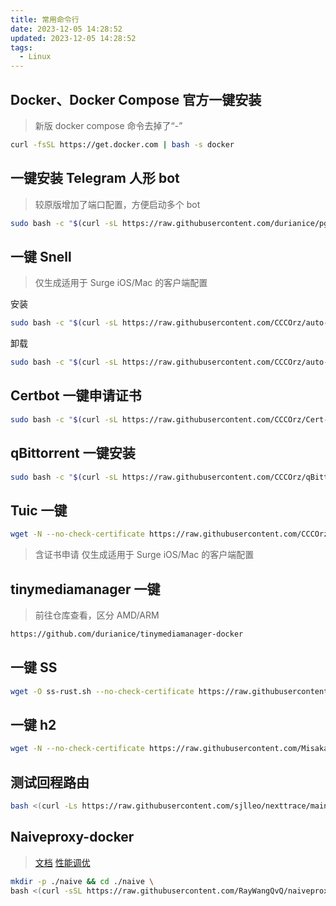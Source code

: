 ```yaml
---
title: 常用命令行
date: 2023-12-05 14:28:52
updated: 2023-12-05 14:28:52
tags:
  - Linux
---
```

## Docker、Docker Compose 官方一键安装
>新版 docker compose 命令去掉了“-”
```bash
curl -fsSL https://get.docker.com | bash -s docker
```
## 一键安装 Telegram 人形 bot
>较原版增加了端口配置，方便启动多个 bot
```bash
sudo bash -c "$(curl -sL https://raw.githubusercontent.com/durianice/pgp-install/main/docker-install.sh)"
```
## 一键 Snell
>仅生成适用于 Surge iOS/Mac 的客户端配置

安装
```bash
sudo bash -c "$(curl -sL https://raw.githubusercontent.com/CCCOrz/auto-snell/main/install.sh)"
```
卸载
```bash
sudo bash -c "$(curl -sL https://raw.githubusercontent.com/CCCOrz/auto-snell/main/uninstall.sh)"
```
## Certbot 一键申请证书
```bash
sudo bash -c "$(curl -sL https://raw.githubusercontent.com/CCCOrz/Cert-Cluster/main/start.sh)"
```
## qBittorrent 一键安装
```bash
sudo bash -c "$(curl -sL https://raw.githubusercontent.com/CCCOrz/qBittorrent-install/main/qBittorrent-install.sh)"
```

## Tuic 一键
```bash
wget -N --no-check-certificate https://raw.githubusercontent.com/CCCOrz/auto-tuic/main/tuic.sh && bash tuic.sh
```
>含证书申请
>仅生成适用于 Surge iOS/Mac 的客户端配置
## tinymediamanager 一键
>前往仓库查看，区分 AMD/ARM
```bash
https://github.com/durianice/tinymediamanager-docker
```
## 一键 SS
```bash
wget -O ss-rust.sh --no-check-certificate https://raw.githubusercontent.com/xOS/Shadowsocks-Rust/master/ss-rust.sh && chmod +x ss-rust.sh && ./ss-rust.sh
```
## 一键 h2
```bash
wget -N --no-check-certificate https://raw.githubusercontent.com/Misaka-blog/hysteria-install/main/hy2/hysteria.sh && bash hysteria.sh
```
## 测试回程路由
```bash
bash <(curl -Ls https://raw.githubusercontent.com/sjlleo/nexttrace/main/nt_install.sh)
```
## Naiveproxy-docker
>[文档](https://github.com/RayWangQvQ/naiveproxy-docker/blob/main/README.md)
>[性能调优](https://github.com/klzgrad/naiveproxy/wiki/Performance-Tuning)
```bash
mkdir -p ./naive && cd ./naive \
bash <(curl -sSL https://raw.githubusercontent.com/RayWangQvQ/naiveproxy-docker/main/install.sh)
```
